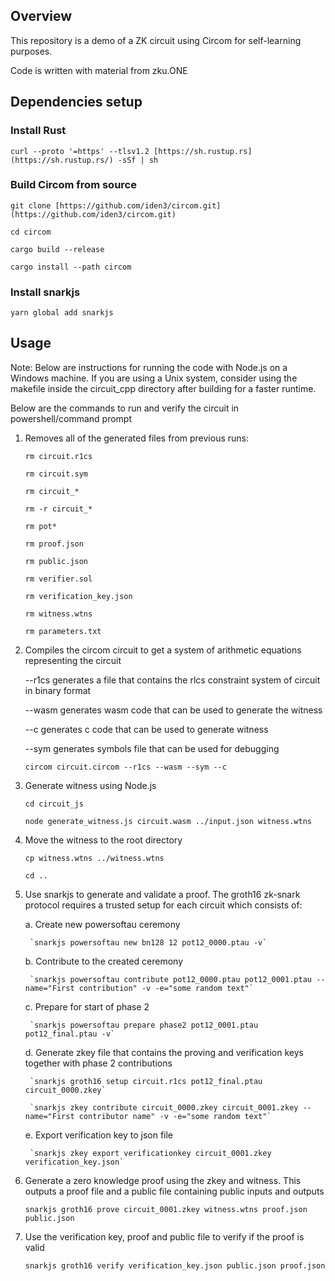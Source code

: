 ## Overview
This repository is a demo of a ZK circuit using Circom for self-learning purposes.

Code is written with material from zku.ONE

## Dependencies setup
### Install Rust
`curl --proto '=https' --tlsv1.2 [https://sh.rustup.rs](https://sh.rustup.rs/) -sSf | sh`

### Build Circom from source
`git clone [https://github.com/iden3/circom.git](https://github.com/iden3/circom.git)`

`cd circom`

`cargo build --release`

`cargo install --path circom`

### Install snarkjs
`yarn global add snarkjs`

## Usage
Note: Below are instructions for running the code with Node.js on a Windows machine. If you are using a Unix system, consider using the makefile inside the circuit_cpp directory after building for a faster runtime.

Below are the commands to run and verify the circuit in powershell/command prompt

1. Removes all of the generated files from previous runs:

    `rm circuit.r1cs`

    `rm circuit.sym`

    `rm circuit_*`

    `rm -r circuit_*`

    `rm pot*`

    `rm proof.json`

    `rm public.json`

    `rm verifier.sol`

    `rm verification_key.json`

    `rm witness.wtns`

    `rm parameters.txt`

2. Compiles the circom circuit to get a system of arithmetic equations representing the circuit

    --r1cs generates a file that contains the rlcs constraint system of circuit in binary format

    --wasm generates wasm code that can be used to generate the witness

    --c generates c code that can be used to generate witness

    --sym generates symbols file that can be used for debugging

    `circom circuit.circom --r1cs --wasm --sym --c`

3. Generate witness using Node.js

    `cd circuit_js`

    `node generate_witness.js circuit.wasm ../input.json witness.wtns`

4. Move the witness to the root directory

    `cp witness.wtns ../witness.wtns`

    `cd ..`

5. Use snarkjs to generate and validate a proof. The groth16 zk-snark protocol requires a trusted setup for each circuit which consists of:

    a. Create new powersoftau ceremony

        `snarkjs powersoftau new bn128 12 pot12_0000.ptau -v`
    
    b. Contribute to the created ceremony

        `snarkjs powersoftau contribute pot12_0000.ptau pot12_0001.ptau --name="First contribution" -v -e="some random text"`

    c. Prepare for start of phase 2

        `snarkjs powersoftau prepare phase2 pot12_0001.ptau pot12_final.ptau -v`

    d. Generate zkey file that contains the proving and verification keys together with phase 2 contributions

        `snarkjs groth16 setup circuit.r1cs pot12_final.ptau circuit_0000.zkey`

        `snarkjs zkey contribute circuit_0000.zkey circuit_0001.zkey --name="First contributor name" -v -e="some random text"`

    e. Export verification key to json file

        `snarkjs zkey export verificationkey circuit_0001.zkey verification_key.json`

6. Generate a zero knowledge proof using the zkey and witness. This outputs a proof file and a public file containing public inputs and outputs

    `snarkjs groth16 prove circuit_0001.zkey witness.wtns proof.json public.json`

7. Use the verification key, proof and public file to verify if the proof is valid

    `snarkjs groth16 verify verification_key.json public.json proof.json`
